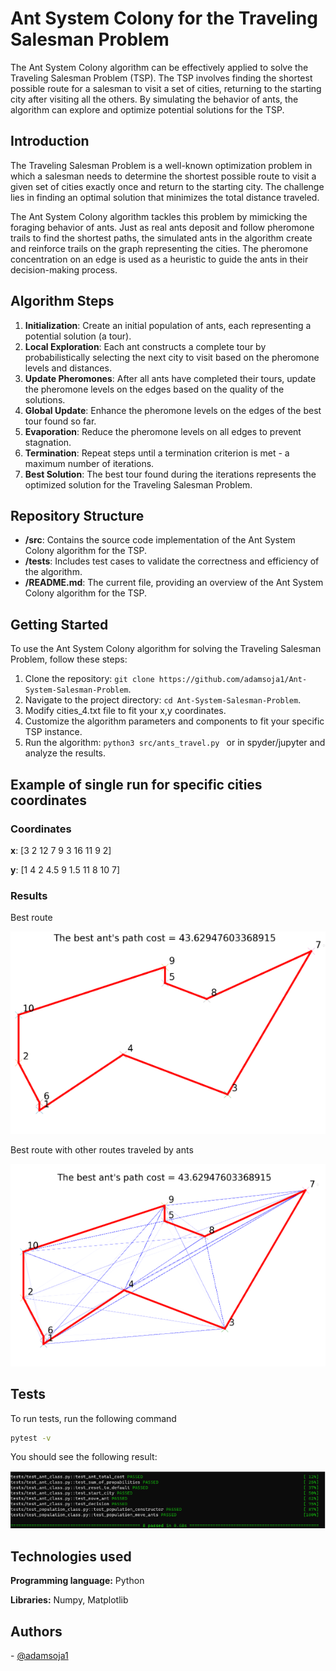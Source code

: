# Ant System Colony for the Traveling Salesman Problem

The Ant System Colony algorithm can be effectively applied to solve the Traveling Salesman Problem (TSP). The TSP involves finding the shortest possible route for a salesman to visit a set of cities, returning to the starting city after visiting all the others. By simulating the behavior of ants, the algorithm can explore and optimize potential solutions for the TSP.

## Introduction

The Traveling Salesman Problem is a well-known optimization problem in which a salesman needs to determine the shortest possible route to visit a given set of cities exactly once and return to the starting city. The challenge lies in finding an optimal solution that minimizes the total distance traveled.

The Ant System Colony algorithm tackles this problem by mimicking the foraging behavior of ants. Just as real ants deposit and follow pheromone trails to find the shortest paths, the simulated ants in the algorithm create and reinforce trails on the graph representing the cities. The pheromone concentration on an edge is used as a heuristic to guide the ants in their decision-making process.

## Algorithm Steps

1. **Initialization**: Create an initial population of ants, each representing a potential solution (a tour).
2. **Local Exploration**: Each ant constructs a complete tour by probabilistically selecting the next city to visit based on the pheromone levels and distances.
3. **Update Pheromones**: After all ants have completed their tours, update the pheromone levels on the edges based on the quality of the solutions.
4. **Global Update**: Enhance the pheromone levels on the edges of the best tour found so far.
5. **Evaporation**: Reduce the pheromone levels on all edges to prevent stagnation.
6. **Termination**: Repeat steps  until a termination criterion is met - a maximum number of iterations.
7. **Best Solution**: The best tour found during the iterations represents the optimized solution for the Traveling Salesman Problem.

## Repository Structure

- **/src**: Contains the source code implementation of the Ant System Colony algorithm for the TSP.
- **/tests**: Includes test cases to validate the correctness and efficiency of the algorithm.
- **/README.md**: The current file, providing an overview of the Ant System Colony algorithm for the TSP.

## Getting Started

To use the Ant System Colony algorithm for solving the Traveling Salesman Problem, follow these steps:

1. Clone the repository: `git clone https://github.com/adamsoja1/Ant-System-Salesman-Problem`.
2. Navigate to the project directory: `cd Ant-System-Salesman-Problem`.
3. Modify cities_4.txt file to fit your x,y coordinates.
4. Customize the algorithm parameters and components to fit your specific TSP instance.
5. Run the algorithm: ```python3 src/ants_travel.py ``` or in spyder/jupyter and analyze the results.


## Example of single run for specific cities coordinates

### Coordinates
**x**: [3 2 12 7  9  3 16 11 9 2]

**y**: [1 4 2 4.5 9 1.5 11 8 10 7]

### Results

Best route 


![](./examples/1.png)

Best route with other routes traveled by ants

![](./examples/2.png)

##  Tests

To run tests, run the following command

 ```bash 
 pytest -v
 ```

You should see the following result:

![image](./examples/3.png)



## Technologies used

**Programming language:** Python

**Libraries:** Numpy, Matplotlib

## Authors

\- [@adamsoja1](https://github.com/adamsoja1)

